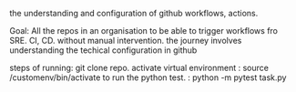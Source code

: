 the understanding and configuration of github workflows, actions.

Goal: All the repos in an organisation to be able to  trigger workflows fro SRE. CI, CD. without manual intervention. the journey involves understanding the techical configuration in github

steps of running: 
git clone repo. 
activate virtual environment : source /customenv/bin/activate
to run the python test. : python -m pytest task.py
